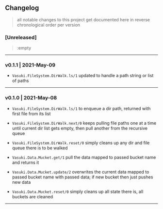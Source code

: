 
## Changelog

> all notable changes to this project get documented here in reverse chronological order per version


### [Unreleased]

> :empty

---

### v0.1.1 | 2021-May-09

* `Vasuki.FileSystem.DirWalk.ls/1` updated to handle a path string or list of paths

---

### v0.1.0 | 2021-May-08

* `Vasuki.FileSystem.DirWalk.ls/1` to enqueue a dir path, returned with first file from its list

* `Vasuki.FileSystem.DirWalk.next/0` keeps pulling file paths one at a time until current dir list gets empty, then pull another from the recursive queue

* `Vasuki.FileSystem.DirWalk.reset/0` simply cleans up any dir and file queue there is to be walked

* `Vasuki.Data.Mucket.get/1` pull the data mapped to passed bucket name and returns it

* `Vasuki.Data.Mucket.update/2` overwrites the current data mapped to passed bucket name with passed data; if new bucket then just pushes new data

* `Vasuki.Data.Mucket.reset/0` simply cleans up all state there is, all buckets are cleaned

---
